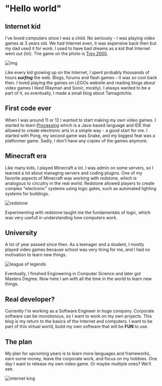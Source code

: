 # "Hello world"

## Internet kid
I've loved computers since I was a child. No seriously - I was playing video games at 3 years old. We had Internet even, it was expensive back then but my dad used it for work. I used to have bad dreams as a kid that Internet went out (lol). The game on the photo is [Troy 2000](https://www.saitogames.com/troy2000/).

![img](https://content.jesx.dev/articles/hello-world/me2.png)

Like every kid growing up on the Internet, I spent probably thousands of hours ***surfing*** the web. Blogs, forums and flash games - it was so cool back then. I loved playing the games on LEGOs website and reading blogs about video games I liked (Rayman and Sonic, mostly). I always wanted to be a part of it, so eventually, I made a small blog about Tamagotchis.

## First code ever
When I was around 11 or 12 I wanted to start making my own video games. I started to learn [Processing](https://processing.org/) which is a Java-based language and IDE that allowed to create electronic arts in a simple way - a good start for me. I started with Pong, my second game was Snake, and my biggest feat was a platformer game. Sadly, I don't have any copies of the games anymore.

## Minecraft era
Like many kids, I played Minecraft a lot. I was admin on some servers, so I learned a lot about managing servers and coding plugins. One of my favorite aspects of Minecraft was working with redstone, which is analogous to circuitry in the real world. Redstone allowed players to create complex "electronic" systems using logic gates, such as automated lighting systems for buildings.

![redstone](https://content.jesx.dev/articles/hello-world/redstone.png)

Experimenting with redstone taught me the fundamentals of logic, which was very usefull in understanding how computers work.

## University
A lot of year passed since then. As a teenager and a student, I mostly played video games because school was very tiring for me, and I had no motivation to learn new things.

![league of legends](https://content.jesx.dev/articles/hello-world/league.jpg)

Eventually, I finished Engineering in Computer Science and later got Masters Degree. Now here I am with all the time in the world to learn new things.

## Real developer?

Currently I'm working as a Software Engineer in huge company. Corporate software can be monotonous, so I want to work on my own projects. This blog is my return to the basics of the Internet and computers. I want to be part of this virtual world, build my own software that will be **FUN** to use.

## The plan
My plan for upcoming years is to learn more languages and frameworks, earn some money, leave the corporate work, and focus on my hobbies. One day I want to release my own video game. Or maybe multiple ones? We'll see.

![internet king](https://content.jesx.dev/articles/hello-world/nyancat.gif)
